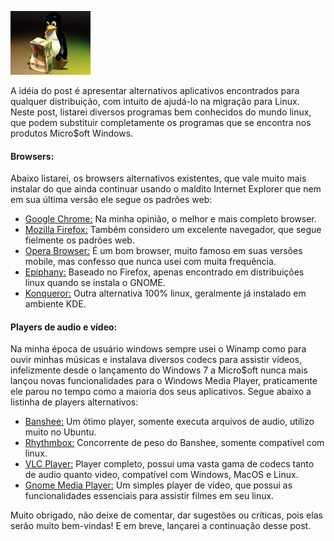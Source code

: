 ![Migrando definitivamente para Linux](../images/mingrando-de-windows-para-linux.jpg)

A idéia do post é apresentar alternativos aplicativos encontrados para qualquer distribuição, com intuito de ajudá-lo na migração para Linux. Neste post, listarei diversos programas bem conhecidos do mundo linux, que podem substituir completamente os programas que se encontra nos produtos Micro$oft Windows.

#### Browsers:

Abaixo listarei, os browsers alternativos existentes, que vale muito mais instalar do que ainda continuar usando o maldito Internet Explorer que nem em sua última versão ele segue os padrões web:

*   [Google Chrome:](http://www.google.com/chrome?hl=pt-BR) Na minha opinião, o melhor e mais completo browser.
*   [Mozilla Firefox:](http://br.mozdev.org/) Também considero um excelente navegador, que segue fielmente os padrões web.
*   [Opera Browser:](http://www.opera.com/) É um bom browser, muito famoso em suas versões mobile, mas confesso que nunca usei com muita frequência.
*   [Epiphany:](http://projects.gnome.org/epiphany/) Baseado no Firefox, apenas encontrado em distribuições linux quando se instala o GNOME.
*   [Konqueror:](http://www.konqueror.org/) Outra alternativa 100% linux, geralmente já instalado em ambiente KDE.

#### Players de audio e vídeo:

Na minha época de usuário windows sempre usei o Winamp como para ouvir minhas músicas e instalava diversos codecs para assistir vídeos, infelizmente desde o lançamento do Windows 7 a Micro$oft nunca mais lançou novas funcionalidades para o Windows Media Player, praticamente ele parou no tempo como a maioria dos seus aplicativos. Segue abaixo a listinha de players alternativos:

*   [Banshee:](http://banshee.fm/) Um ótimo player, somente executa arquivos de audio, utilizo muito no Ubuntu.
*   [Rhythmbox:](http://projects.gnome.org/rhythmbox/) Concorrente de peso do Banshee, somente compatível com linux.
*   [VLC Player:](http://www.videolan.org/vlc/) Player completo, possui uma vasta gama de codecs tanto de audio quanto video, compatível com Windows, MacOS e Linux.
*   [Gnome Media Player:](https://launchpad.net/gnome-media-player) Um simples player de vídeo, que possui as funcionalidades essenciais para assistir filmes em seu linux.

Muito obrigado, não deixe de comentar, dar sugestões ou críticas, pois elas serão muito bem-vindas! E em breve, lançarei a continuação desse post.
